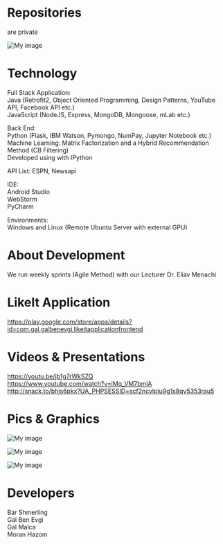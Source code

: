 # Repositories
are private    

![My image](http://i64.tinypic.com/b3pnpw.png)       

# Technology   
Full Stack Application:      
Java (Retrofit2, Object Oriented Programming, Design Patterns, YouTube API, Facebook API etc.)      
JavaScript (NodeJS, Express, MongoDB, Mongoose, mLab etc.)

Back End:  
Python (Flask, IBM Watson, Pymongo, NumPay, Jupyter Notebook etc.)     
Machine Learning: Matrix Factorization and a Hybrid Recommendation Method (CB Filtering)     
Developed using with IPython
   
API List: ESPN, Newsapi     

IDE:   
Android Studio   
WebStorm  
PyCharm

Environments:      
Windows and Linux (Remote Ubuntu Server with external GPU)        

# About Development
We run weekly sprints (Agile Method) with our Lecturer Dr. Eliav Menachi

# LikeIt Application
https://play.google.com/store/apps/details?id=com.gal.galbenevgi.likeitapplicationfrontend

# Videos & Presentations
https://youtu.be/jb1g7rWkSZQ    
https://www.youtube.com/watch?v=iMq_VM7bmjA
http://snack.to/bhjs6pkx?UA_PHPSESSID=scf2ncvlplu9g1s8qv5353rau5
   

# Pics & Graphics
![My image](http://i68.tinypic.com/21ct8p2.png)
  
![My image](http://i64.tinypic.com/aemb8h.png)

![My image](http://i66.tinypic.com/2dgs3z5.png)


# Developers
Bar Shmerling  
Gal Ben Evgi  
Gal Malca  
Moran Hazom  

